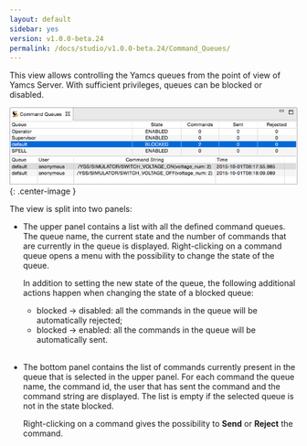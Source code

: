 ```yaml
---
layout: default
sidebar: yes
version: v1.0.0-beta.24
permalink: /docs/studio/v1.0.0-beta.24/Command_Queues/
---
```


This view allows controlling the Yamcs queues from the point of view of Yamcs Server. With sufficient privileges, queues can be blocked or disabled.

![Command Queues](/assets/studio/command-queues.png){: .center-image }

The view is split into two panels:

* The upper panel contains a list with all the defined command queues. The queue name, the current state and the number of commands that are currently in the queue is displayed. Right-clicking on a command queue opens a menu with the possibility to change the state of the queue. 

    In addition to setting the new state of the queue, the following additional actions happen when changing the state of a blocked queue:
    
    * blocked &#8594; disabled: all the commands in the queue will be automatically rejected;
    * blocked &#8594; enabled: all the commands in the queue will be automatically sent.
    <br>

* The bottom panel contains the list of commands currently present in the queue that is selected in the upper panel. For each command the queue name, the command id, the user that has sent the command and the command string are displayed. The list is empty if the selected queue is not in the state blocked.

    Right-clicking on a command gives the possibility to **Send** or **Reject** the command.

